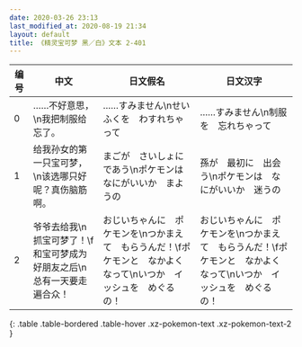 ```yaml
---
date: 2020-03-26 23:13
last_modified_at: 2020-08-19 21:34
layout: default
title: 《精灵宝可梦 黑／白》文本 2-401
---
```

| 编号 | 中文 | 日文假名 | 日文汉字 |
| ---- | ---- | ---- | --- |
| 0 | ……不好意思，\n我把制服给忘了。 | ……すみません\nせいふくを　わすれちゃって | ……すみません\n制服を　忘れちゃって |
| 1 | 给我孙女的第一只宝可梦，\n该选哪只好呢？真伤脑筋啊。 | まごが　さいしょに　であう\nポケモンは　なにがいいか　まようの | 孫が　最初に　出会う\nポケモンは　なにがいいか　迷うの |
| 2 | 爷爷去给我\n抓宝可梦了！\f和宝可梦成为好朋友之后\n总有一天要走遍合众！ | おじいちゃんに　ポケモンを\nつかまえて　もらうんだ！\fポケモンと　なかよくなって\nいつか　イッシュを　めぐるの！ | おじいちゃんに　ポケモンを\nつかまえて　もらうんだ！\fポケモンと　なかよくなって\nいつか　イッシュを　めぐるの！ |
{: .table .table-bordered .table-hover .xz-pokemon-text .xz-pokemon-text-2 }